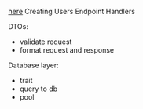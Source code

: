 [here](https://codevoweb.com/jwt-authentication-and-authorization-in-rust-api/)
Creating Users Endpoint Handlers

DTOs:

- validate request
- format request and response

Database layer:

- trait
- query to db
- pool
